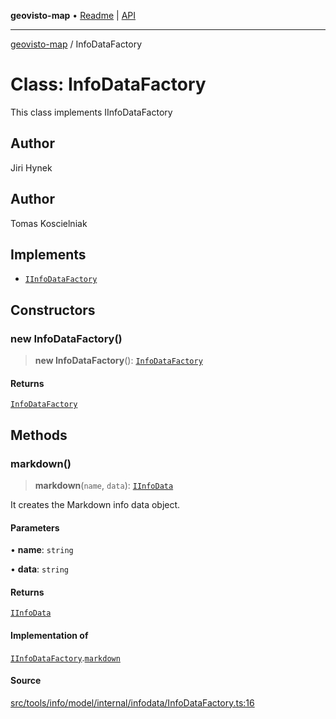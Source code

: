 **geovisto-map** • [Readme](../README.md) \| [API](../globals.md)

***

[geovisto-map](../README.md) / InfoDataFactory

# Class: InfoDataFactory

This class implements IInfoDataFactory

## Author

Jiri Hynek

## Author

Tomas Koscielniak

## Implements

- [`IInfoDataFactory`](../interfaces/IInfoDataFactory.md)

## Constructors

### new InfoDataFactory()

> **new InfoDataFactory**(): [`InfoDataFactory`](InfoDataFactory.md)

#### Returns

[`InfoDataFactory`](InfoDataFactory.md)

## Methods

### markdown()

> **markdown**(`name`, `data`): [`IInfoData`](../interfaces/IInfoData.md)

It creates the Markdown info data object.

#### Parameters

• **name**: `string`

• **data**: `string`

#### Returns

[`IInfoData`](../interfaces/IInfoData.md)

#### Implementation of

[`IInfoDataFactory`](../interfaces/IInfoDataFactory.md).[`markdown`](../interfaces/IInfoDataFactory.md#markdown)

#### Source

[src/tools/info/model/internal/infodata/InfoDataFactory.ts:16](https://github.com/geovisto/geovisto-map/blob/e22d774889dbc28cc1ec62933ecf6bab6690f172/src/tools/info/model/internal/infodata/InfoDataFactory.ts#L16)

